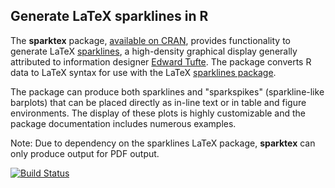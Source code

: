 ## Generate LaTeX sparklines in R

The **sparktex** package, [available on CRAN](http://cran.r-project.org/web/packages/sparktex/index.html), provides functionality to generate LaTeX [sparklines](http://en.wikipedia.org/wiki/Sparkline), a high-density graphical display generally attributed to information designer [Edward Tufte](http://www.edwardtufte.com/tufte/). The package converts R data to LaTeX syntax for use with the LaTeX [sparklines package](http://www.ctan.org/pkg/sparklines).

The package can produce both sparklines and "sparkspikes" (sparkline-like barplots) that can be placed directly as in-line text or in table and figure environments. The display of these plots is highly customizable and the package documentation includes numerous examples.

Note: Due to dependency on the sparklines LaTeX package, **sparktex** can only produce output for PDF output.

[![Build Status](https://travis-ci.org/leeper/sparktex.svg?branch=master)](https://travis-ci.org/leeper/sparktex)
